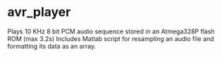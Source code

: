 # avr_player
Plays 10 KHz 8 bit PCM audio sequence stored in an Atmega328P flash ROM (max 3.2s)
Includes Matlab script for resampling an audio file and formatting its data as an array.
